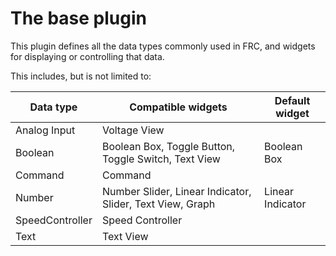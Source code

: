 # The base plugin

This plugin defines all the data types commonly used in FRC, and widgets for displaying or controlling that data.

This includes, but is not limited to:

| Data type | Compatible widgets | Default widget |
|---|---|---|
| Analog Input | Voltage View |
| Boolean | Boolean Box, Toggle Button, Toggle Switch, Text View | Boolean Box
| Command | Command |
| Number | Number Slider, Linear Indicator, Slider, Text View, Graph | Linear Indicator
| SpeedController | Speed Controller |
| Text | Text View |
